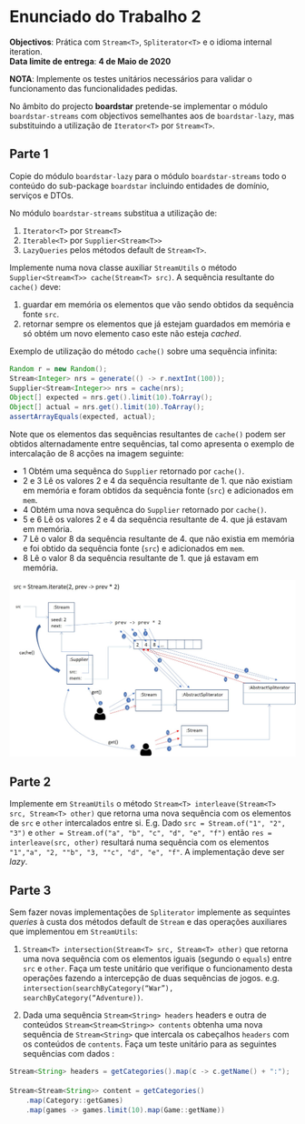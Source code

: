 # Enunciado do Trabalho 2

**Objectivos**: Prática com `Stream<T>`, `Spliterator<T>` e o idioma internal
iteration.
<br>
**Data limite de entrega**: **4 de Maio de 2020**

**NOTA**: Implemente os testes unitários necessários para validar o
funcionamento das funcionalidades pedidas.

No âmbito do projecto **boardstar** pretende-se implementar o módulo 
`boardstar-streams` com objectivos semelhantes aos de `boardstar-lazy`,
mas substituindo a utilização de `Iterator<T>` por `Stream<T>`. 

## Parte 1

Copie do módulo `boardstar-lazy` para o módulo `boardstar-streams` todo o conteúdo
do sub-package `boardstar` incluindo entidades de domínio, serviços e DTOs.

No módulo `boardstar-streams` substitua a utilização de:
1. `Iterator<T>` por `Stream<T>`
2. `Iterable<T>` por `Supplier<Stream<T>>`
2. `LazyQueries` pelos métodos default de `Stream<T>`.

Implemente numa nova classe auxiliar `StreamUtils` o método 
`Supplier<Stream<T>> cache(Stream<T> src)`.
A sequência resultante do `cache()` deve:
1. guardar em memória os elementos que vão sendo obtidos da sequência fonte `src`.
2. retornar sempre os elementos que já estejam guardados em
memória e só obtém um novo elemento caso este não esteja _cached_.

Exemplo de utilização do método `cache()` sobre uma sequência infinita:

```java
Random r = new Random();
Stream<Integer> nrs = generate(() -> r.nextInt(100));
Supplier<Stream<Integer>> nrs = cache(nrs);
Object[] expected = nrs.get().limit(10).ToArray();
Object[] actual = nrs.get().limit(10).ToArray();
assertArrayEquals(expected, actual);
```

Note que os elementos das sequências resultantes de `cache()` podem ser obtidos alternadamente
entre sequências, tal como apresenta o exemplo de intercalação de 8 acções na imagem seguinte:

* 1 Obtém uma sequênca do `Supplier` retornado por `cache()`.
* 2 e 3 Lê os valores 2 e 4 da sequência resultante de 1. que não existiam em memória e
foram obtidos da sequência fonte (`src`) e adicionados em `mem`.
* 4 Obtém uma nova sequênca do `Supplier` retornado por `cache()`.
* 5 e 6 Lê os valores 2 e 4 da sequência resultante de 4. que já estavam em memória.
* 7 Lê o valor 8 da sequência resultante de 4. que não existia em memória e
foi obtido da sequência fonte (`src`) e adicionados em `mem`.
* 8 Lê o valor 8 da sequência resultante de 1. que já estavam em memória.

<img src="assets/cache.jpg" width="800px"/> 

## Parte 2

Implemente em `StreamUtils` o método `Stream<T> interleave(Stream<T> src, Stream<T> other)`
que retorna uma nova sequência com os elementos de `src` e `other` intercalados entre si.
E.g. Dado `src = Stream.of("1", "2", "3")` e `other = Stream.of("a", "b", "c", "d", "e", "f")` então 
`res = interleave(src, other)` resultará numa sequência com os elementos 
`"1","a", "2, ""b", "3, ""c", "d", "e", "f"`.
A implementação deve ser _lazy_.

## Parte 3

Sem fazer novas implementações de `Spliterator` implemente as sequintes _queries_ à custa dos
métodos default de `Stream` e das operações auxiliares que implementou em `StreamUtils`:

1. `Stream<T> intersection(Stream<T> src, Stream<T> other)` que retorna uma nova sequência com os
elementos iguais (segundo o `equals`) entre `src` e `other`.
Faça um teste unitário que verifique o funcionamento desta operações fazendo a intercepção de
duas sequências de jogos. e.g. `intersection(searchByCategory(“War”), searchByCategory(“Adventure))`.

2. Dada uma sequência `Stream<String> headers` headers e outra de conteúdos `Stream<Stream<String>> contents`
obtenha uma nova sequência de `Stream<String>` que intercala os cabeçalhos `headers` com os conteúdos de `contents`.
Faça um teste unitário para as seguintes sequências com dados :

```java
Stream<String> headers = getCategories().map(c -> c.getName() + ":");

Stream<Stream<String>> content = getCategories()
    .map(Category::getGames)
    .map(games -> games.limit(10).map(Game::getName))
```